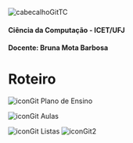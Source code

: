 ![cabecalhoGitTC](https://github.com/brunamota/TopicosDeComputacao/assets/66503956/42993e0b-8d53-4a06-b9be-8b9012dd0391)

#### Ciência da Computação - ICET/UFJ
#### Docente: Bruna Mota Barbosa

# Roteiro

![iconGit](https://github.com/brunamota/TopicosDeComputacao/assets/66503956/666ac396-d2a2-49d7-9048-b25f5c03b411) Plano de Ensino

![iconGit](https://github.com/brunamota/TopicosDeComputacao/assets/66503956/666ac396-d2a2-49d7-9048-b25f5c03b411) Aulas

![iconGit](https://github.com/brunamota/TopicosDeComputacao/assets/66503956/666ac396-d2a2-49d7-9048-b25f5c03b411) Listas
![iconGit2](https://github.com/brunamota/TopicosDeComputacao/assets/66503956/82f7836f-37bd-4bc7-a230-659f4f501fce)
